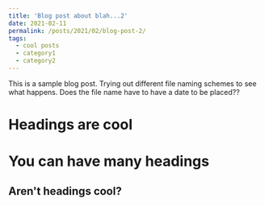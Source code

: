 ```yaml
---
title: 'Blog post about blah...2'
date: 2021-02-11
permalink: /posts/2021/02/blog-post-2/
tags:
  - cool posts
  - category1
  - category2
---
```


This is a sample blog post. Trying out different file naming schemes to see what happens. Does the file name have to have a date to be placed??


Headings are cool
======


You can have many headings
======

Aren't headings cool?
------

